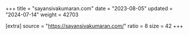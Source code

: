 +++
title = "sayansivakumaran.com"
date = "2023-08-05"
updated = "2024-07-14"
weight = 42703

[extra]
source = "https://sayansivakumaran.com/"
ratio = 8
size = 42
+++
